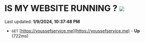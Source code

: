 # IS MY WEBSITE RUNNING ? [![](https://img.shields.io/static/v1?label=Sponsor&message=%E2%9D%A4&logo=GitHub&color=%23fe8e86)](https://github.com/sponsors/<username>)

Last updated: **1/9/2024, 10:37:48 PM**

- `GET` [https://youssefservice.me](https://youssefservice.me) - **Up** (722ms)
